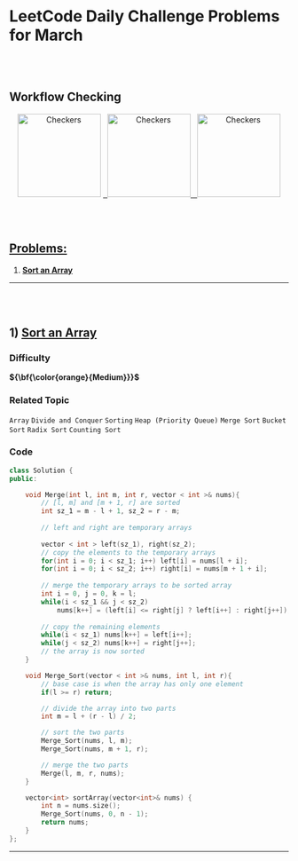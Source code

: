 # LeetCode Daily Challenge Problems for March

<br><br>

## Workflow Checking

<div align="center">
<img src="https://github.com/7oSkaaa/LeetCode_DailyChallenge_2023/actions/workflows/Author_Line.yml/badge.svg" alt="Checkers" width="150">
<a href="https://github.com/7oSkaaa/LeetCode_DailyChallenge_2023/actions/workflows/Author_Line.yml" taget="_blank"/>
</img>
&nbsp;
<img src="https://github.com/7oSkaaa/LeetCode_DailyChallenge_2023/actions/workflows/File_Names.yml/badge.svg" alt="Checkers" width="150">
<a href="https://github.com/7oSkaaa/LeetCode_DailyChallenge_2023/actions/workflows/File_Names.yml" taget="_blank"/>
</img>
&nbsp;
<img src="https://github.com/7oSkaaa/LeetCode_DailyChallenge_2023/actions/workflows/Daily_Problem.yml/badge.svg" alt="Checkers" width="150">
<a href="https://github.com/7oSkaaa/LeetCode_DailyChallenge_2023/actions/workflows/Daily_Problem.yml" taget="_blank"/>
</img>
</div>

<br><br>

## Problems:

1. **[Sort an Array](#1--sort-an-array/)**

<hr>

<br><br>

## 1)  [Sort an Array](https://leetcode.com/problems/sort-an-array//)

### Difficulty

**${\bf{\color\{orange}\{Medium}}}$**

### Related Topic

`Array` `Divide and Conquer` `Sorting` `Heap (Priority Queue)` `Merge Sort` `Bucket Sort` `Radix Sort` `Counting Sort`

### Code


```cpp
class Solution {
public:

    void Merge(int l, int m, int r, vector < int >& nums){
        // [l, m] and [m + 1, r] are sorted
        int sz_1 = m - l + 1, sz_2 = r - m;
        
        // left and right are temporary arrays
        
        vector < int > left(sz_1), right(sz_2);
        // copy the elements to the temporary arrays
        for(int i = 0; i < sz_1; i++) left[i] = nums[l + i];
        for(int i = 0; i < sz_2; i++) right[i] = nums[m + 1 + i];
        
        // merge the temporary arrays to be sorted array
        int i = 0, j = 0, k = l;
        while(i < sz_1 && j < sz_2)
            nums[k++] = (left[i] <= right[j] ? left[i++] : right[j++]);
        
        // copy the remaining elements
        while(i < sz_1) nums[k++] = left[i++];
        while(j < sz_2) nums[k++] = right[j++];
        // the array is now sorted
    }

    void Merge_Sort(vector < int >& nums, int l, int r){
        // base case is when the array has only one element
        if(l >= r) return;

        // divide the array into two parts
        int m = l + (r - l) / 2;

        // sort the two parts
        Merge_Sort(nums, l, m);
        Merge_Sort(nums, m + 1, r);

        // merge the two parts
        Merge(l, m, r, nums);
    }

    vector<int> sortArray(vector<int>& nums) {
        int n = nums.size();
        Merge_Sort(nums, 0, n - 1);
        return nums;
    }
};
```

<hr>

<br><br>
